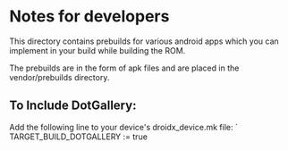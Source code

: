 Notes for developers
====================
This directory contains prebuilds for various android apps which you can implement in your build while building the ROM.

The prebuilds are in the form of apk files and are placed in the vendor/prebuilds directory.

To Include DotGallery:
---------------------

Add the following line to your device's droidx_device.mk file:
`
TARGET_BUILD_DOTGALLERY := true

